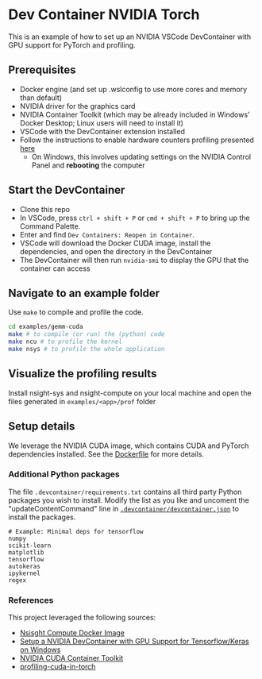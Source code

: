 # Dev Container NVIDIA Torch

This is an example of how to set up an NVIDIA VSCode DevContainer with GPU support for PyTorch and profiling.


## Prerequisites

- Docker engine (and set up .wslconfig to use more cores and memory than default)
- NVIDIA driver for the graphics card
- NVIDIA Container Toolkit (which may be already included in Windows' Docker Desktop; Linux users will need to install it)
- VSCode with the DevContainer extension installed
- Follow the instructions to enable hardware counters profiling presented [here](https://developer.nvidia.com/nvidia-development-tools-solutions-err_nvgpuctrperm-permission-issue-performance-counters)
  - On Windows, this involves updating settings on the NVIDIA Control Panel and **rebooting** the computer


## Start the DevContainer

- Clone this repo
- In VSCode, press `ctrl + shift + P` or `cmd + shift + P` to bring up the Command Palette.
- Enter and find `Dev Containers: Reopen in Container`.
- VSCode will download the Docker CUDA image, install the dependencies, and open the directory in the DevContainer
- The DevContainer will then run `nvidia-smi` to display the GPU that the container can access


## Navigate to an example folder

Use `make` to compile and profile the code.

```bash
cd examples/gemm-cuda
make # to compile (or run) the (python) code
make ncu # to profile the kernel
make nsys # to profile the whole application
```


## Visualize the profiling results

Install nsight-sys and nsight-compute on your local machine and open the files generated in `examples/<app>/prof` folder


## Setup details

We leverage the NVIDIA CUDA image, which contains CUDA and PyTorch dependencies installed. See the [Dockerfile](.devcontainer/Dockerfile) for more details.


### Additional Python packages
The file `.devcontainer/requirements.txt` contains all third party Python packages you wish to install. Modify the list as you like and uncoment the "updateContentCommand" line in [`.devcontainer/devcontainer.json`](.devcontainer/devcontainer.json) to install the packages.

```
# Example: Minimal deps for tensorflow
numpy
scikit-learn
matplotlib
tensorflow
autokeras
ipykernel
regex
```

### References

This project leveraged the following sources:

- [Nsisght Compute Docker Image](https://github.com/leimao/Nsight-Compute-Docker-Image)
- [Setup a NVIDIA DevContainer with GPU Support for Tensorflow/Keras on Windows](https://alankrantas.medium.com/setup-a-nvidia-devcontainer-with-gpu-support-for-tensorflow-keras-on-windows-d00e6e204630)
- [NVIDIA CUDA Container Toolkit](https://docs.nvidia.com/datacenter/cloud-native/container-toolkit/install-guide.html)
- [profiling-cuda-in-torch](https://github.com/cuda-mode/profiling-cuda-in-torch)
